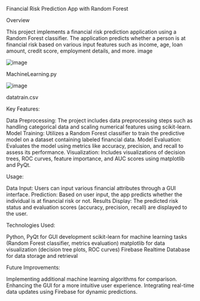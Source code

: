Financial Risk Prediction App with Random Forest

Overview

This project implements a financial risk prediction application using a Random Forest classifier. The application predicts whether a person is at financial risk based on various input features such as income, age, loan amount, credit score, employment details, and more. image

![image](https://github.com/user-attachments/assets/193b3d69-c7b2-49d8-9b12-0d2e1f07f322)



MachineLearning.py

![image](https://github.com/user-attachments/assets/7ba2e39b-df4d-4d21-bc45-1b2430013680)


datatrain.csv

Key Features:

  Data Preprocessing: The project includes data preprocessing steps such as handling categorical data and scaling numerical features using scikit-learn.
  Model Training: Utilizes a Random Forest classifier to train the predictive model on a dataset containing labeled financial data.
  Model Evaluation: Evaluates the model using metrics like accuracy, precision, and recall to assess its performance.
  Visualization: Includes visualizations of decision trees, ROC curves, feature importance, and AUC scores using matplotlib and PyQt.

Usage:

  Data Input: Users can input various financial attributes through a GUI interface.
  Prediction: Based on user input, the app predicts whether the individual is at financial risk or not.
  Results Display: The predicted risk status and evaluation scores (accuracy, precision, recall) are displayed to the user.

Technologies Used:

  Python, PyQt for GUI development
  scikit-learn for machine learning tasks (Random Forest classifier, metrics evaluation)
  matplotlib for data visualization (decision tree plots, ROC curves)
  Firebase Realtime Database for data storage and retrieval

Future Improvements:

  Implementing additional machine learning algorithms for comparison.
  Enhancing the GUI for a more intuitive user experience.
  Integrating real-time data updates using Firebase for dynamic predictions.
